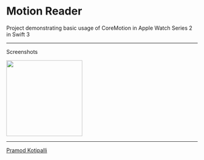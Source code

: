 # Motion Reader

Project demonstrating basic usage of CoreMotion in Apple Watch Series 2 in Swift 3

---

Screenshots

<img src="https://cloud.githubusercontent.com/assets/13140065/24339484/cc30e6fc-1279-11e7-9178-9f0f3f64d4c5.png" width="200"></a>

---

[Pramod Kotipalli](http://pramodk.net/)

